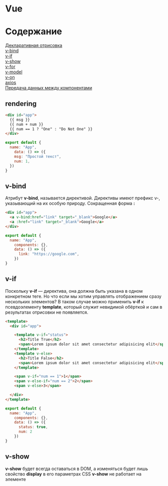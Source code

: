 # Vue
# Содержание

[Декларативная отрисовка](#rendering)  
[v-bind](#v-bind)  
[v-if](#v-if)  
[v-show](#v-show)  
[v-for](#v-for)  
[v-model](#v-model)   
[v-on](#v-on)  
[axios](#axios)  
[Передача данных между компонентами](#props_emit)



<a name="rendering"><h2>rendering</h2></a>
```html
<div id="app">
  {{ msg }}
  {{ num + num }}
  {{ num == 1 ? "One" : "Do Not One" }}
</div>
```

```javascript
export default {
  name: "App",
    data: () => ({
    msg: "Простой текст",
    num: 1,
  })
}

```

<a name="v-bind"><h2>v-bind</h2></a>
Атрибут **v-bind**, называется директивой. Директивы имеют префикс v-, указывающий на их особую природу.
Сокращенная форма **:**

```html
<div id="app">
  <a v-bind:href="link" target="_blank">Google</a>
  <a :href="link" target="_blank">Google</a>
</div>

```

```javascript
export default {
  name: "App",
    components: {},
    data: () => ({
      link: "https://google.com",
    })
}
```

<a name="v-if"><h2>v-if</h2></a>
Поскольку **v-if** — директива, она должна быть указана в одном конкретном теге. Но что если мы хотим управлять отображением сразу нескольких элементов? В таком случае можно применить **v-if** к псевдоэлементу **template**, который служит невидимой обёрткой и сам в результатах отрисовки не появляется.

```html
<template>
  <div id="app">

    <template v-if="status">
      <h2>Title True</h2>
      <span>Lorem ipsum dolor sit amet consectetur adipisicing elit</span>
    </template>
    <template v-else>
      <h2>Title False</h2>
      <span>Lorem ipsum dolor sit amet consectetur adipisicing elit</span>
    </template>

    <span v-if="num == 1">1</span>
    <span v-else-if="num == 2">2</span>
    <span v-else>3</span>

  </div>
</template>
```

```javascript
export default {
  name: "App",
    components: {},
    data: () => ({
      status: true,
      num: 2
    })
}
```

<a name="v-show"><h2>v-show</h2></a>
**v-show** будет всегда оставаться в DOM, а изменяться будет лишь свойство **display** в его параметрах CSS
**v-show** не работает на элементе <template> и не работает с **v-else**

```html
<template>
  <div id="app">
    <h1 v-show="status">Привет!</h1>
  </div>
</template>

```

```javascript
export default {
  name: "App",
  data: () => ({
    status: true,
  })
}
```

<a name="v-for"><h2>v-for</h2></a>
```html
<template>
  <div id="app">
    <div v-for="(item, index) in todos" :key="index">
      <h1>{{ item.title }}</h1>
      <p>{{ item.id }}: {{ item.text }}</p>
    </div>
    
    <ul>
      <li v-for="(list, index) in lists" :key="index">{{list}}</li>
    </ul>
  </div>
</template>
```

```javascript
export default {
  name: "App",
  data: () => ({
    todos: [
      { id:1, title: "JS", text: 'Изучить JavaScript' },
      { id:2, title: "Vue", text: 'Изучить Vue' },
      { id:3, title: "CSS", text: 'Создать что-нибудь классное с CSS' }
    ],
    lists: [1,2,3,4]
  })
};
```

<a name="v-on"><h2>v-on</h2></a>
## Event v-on
**v-on** для отслеживания событий
**@** - Сокращенная форма

* stop — вызовет event.stopPropagation().
* prevent — вызовет event.preventDefault().
* capture — добавит подписку в режиме capture.
* self — вызовет обработчик только если событие возникло непосредственно на этом элементе.
* {keyCode | keyAlias} — вызывает обработчик только при нажатии определённой клавиши.
* native — подписаться на нативное событие на корневом элементе компонента.
* once — вызовет обработчик не больше одного раза.
* left - (2.2.0) вызов обработчика только по событию нажатия левой кнопки мыши.
* right - (2.2.0) вызов обработчика только по событию нажатия правой кнопки мыши.
* middle - (2.2.0) вызов обработчика только по событию нажатия средней кнопки мыши.
* passive - (2.3.0+) вызов обработчика события DOM с опцией { passive: true }.

```html
<template>
  <div id="app">
    <button @click.prevent="clickMy">Counter</button>
    <p>{{ counter }}</p>
  </div>
</template>
```

```javascript
export default {
  name: "App",
  data: () => ({
    counter: 0
  }),
  methods: {
    clickMy: function () {
      this.counter++
    }
  },
};
```

<a name="v-model"><h2>v-model</h2></a>
Позволяющую легко связывать элементы форм и состояние приложения

Используется только с:
* input
* select
* textarea
* компонентами

Модификаторы:
* lazy — подписаться на события change, а не input
* number — приводить корректную введённую строку к числу
* trim — удалять пробелы в начале и в конце введённой строки

```html
<template>
  <div id="app">
    <input v-model="inputMsg" type="text" name="" id="">
    <p>{{ inputMsg }}</p>
  </div>
</template>
```

```javascript
export default {
  name: "App",
  data: () => ({
     inputMsg: null
  }),
};
```
<a name="axios"><h2>axios</h2></a>

[get](#get)  
[post](#post)  

<a name="get"><h3>get</h3></a>

Извлечём и сохраним данные, используя хук жизненного цикла **mounted**

```html
<template>
  <div id="app">
    <div class="container">
      <div class="card" v-for="(item, index) in posts" :key="index">
        <h3>{{ item.title }}</h3>
        <p>{{ item.body }}</p>
      </div>
    </div>
  </div>
</template>
```

```javascript
import axios from 'axios'
export default {
  name: "App",
  data: () => ({
    posts: null,
    status: null,
    rootUrl: "https://jsonplaceholder.typicode.com"
  }),
  mounted() {
    axios.get(`${this.rootUrl}/posts`)
         .then(response => (this.posts = response.data))
         .catch(error => console.error(error));
  },
};
```

<a name="post"><h3>post</h3></a>

```html
<template>
  <div id="app">
    <div>
      <input type="text" v-model="article.title">
      <br>
      <textarea v-model="article.body"></textarea>
      <br>
      <button @click="sendArticle">Send Article</button>
    </div>
    <div class="container">
      <div class="card" v-if="status">
          <h3>{{ newArticle.title }}</h3>
          <p>{{ newArticle.body }}</p>
      </div>
  </div>
</template>
```

```javascript
import axios from 'axios'
export default {
  name: "App",
  data: () => ({
    status: null,
    newArticle: null,
    article: {
      title: null,
      body: null
    },
    postArticles: "https://jsonplaceholder.typicode.com/posts"
  }),
  methods: {
    sendArticle: function() {
      axios.post(this.postArticles, this.article)
            .then((response) => {
              this.newArticle = response.data
              this.status = response.status
            })
    }
  }
};
```

<a name="props_emit"><h3>props_emit</h3></a>

[parent-child](#parent-child)  
[child-parent](#child-parent)  

<a name="parent-child"></a>
<h3>parent-child</h3>   

С помощью директивы **v-bind** создаем атрибут **datalist**  
и как значение этого атрибут передаем массив **dataList**

```html
<template>
  <div id="app">
    <h1>Test Componets</h1>
    <CompList 
      v-bind:datalist="dataList"
      />
  </div>
</template>
```

```javascript
import CompList from './components/CompList'
export default {
  name: "App",
  components: {
    CompList,
  },
  data: () => ({
    dataList: [
      {id:1, task:"task 1", completed: false},
      {id:2, task:"task 2", completed: false},
      {id:3, task:"task 3", completed: false},
      {id:4, task:"task 4", completed: true},
    ] 
  })
};
```

В секции скрип получаем данные через **props**  
Вкомпоненте CompList работаем с **datalist**  

```html
<template>
  <div>
      <ul>
        <li v-for="(item, index) in datalist" :key="index">
          {{ item.task }}
        </li>
      </ul>
  </div>
</template>
```

```javascript
export default {
  props: ['datalist'],
}
```

<a name="child-parent"><h3>child-parent</h3></a>

Передача данных от Ребенка к Родителю осуществляется через **emit**  
На кнопку вешается событие **@click="$emit('remove-item', item.id)**  
* **'remove-item'** - имя события
* **item.id** - данные  

```html
<template>
  <div>
      <ul>
        <li v-for="(item, index) in datalist"
          :key="index">
          {{ item.task }}
          <button @click="$emit('remove-item', item.id)">X</button>
        </li>
      </ul>
  </div>
</template>
```
В родительском App в компоненте CompList слушаем событие **'remove-item'** и обработчик события **removeItem**

```html
<template>
  <div id="app">
    <h1>Test Componets</h1>
    <CompList 
      :datalist="dataList"
      @remove-item="removeItem"
      />
  </div>
</template>
```

**removeItem** это функция в секции **methods**  

```javascript
import CompList from './components/CompList'
export default {
  name: "App",
  components: {
    CompList,
  },
  data: () => ({
    dataList: [
      {id:1, task:"task 1", completed: false},
      {id:2, task:"task 2", completed: false},
      {id:3, task:"task 3", completed: false},
      {id:4, task:"task 4", completed: true},
    ] 
  }),
  methods: {
    removeItem (id) {
      console.log(`App Vue ${id}`)
    }
  }
};
```